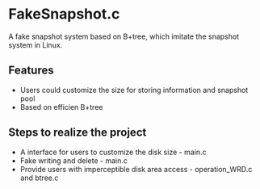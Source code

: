 # FakeSnapshot.c

A fake snapshot system based on B+tree, which imitate the snapshot system in Linux.

## Features

- Users could customize the size for storing information and snapshot pool
- Based on efficien B+tree

## Steps to realize the project

- A interface for users to customize the disk size - main.c
- Fake writing and delete - main.c
- Provide users with imperceptible disk area access - operation_WRD.c and btree.c